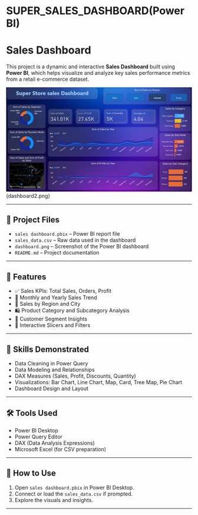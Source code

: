 # SUPER_SALES_DASHBOARD(Power BI)
# Sales Dashboard 

This project is a dynamic and interactive **Sales Dashboard** built using **Power BI**, which helps visualize and analyze key sales performance metrics from a retail e-commerce dataset.

![Dashboard Preview](dashboard1.png)(dashboard2.png)

---

## 📁 Project Files

- `sales dashboard.pbix` – Power BI report file
- `sales_data.csv` – Raw data used in the dashboard
- `dashboard.png` – Screenshot of the Power BI dashboard
- `README.md` – Project documentation

---

## 📌 Features

- ✅ Sales KPIs: Total Sales, Orders, Profit
- 📅 Monthly and Yearly Sales Trend
- 📍 Sales by Region and City
- 🛍️ Product Category and Subcategory Analysis
- 👤 Customer Segment Insights
- 🎯 Interactive Slicers and Filters

---

## 🧠 Skills Demonstrated

- Data Cleaning in Power Query
- Data Modeling and Relationships
- DAX Measures (Sales, Profit, Discounts, Quantity)
- Visualizations: Bar Chart, Line Chart, Map, Card, Tree Map, Pie Chart
- Dashboard Design and Layout

---

## 🛠️ Tools Used

- Power BI Desktop
- Power Query Editor
- DAX (Data Analysis Expressions)
- Microsoft Excel (for CSV preparation)

---

## 🚀 How to Use

1. Open `sales dashboard.pbix` in Power BI Desktop.
2. Connect or load the `sales_data.csv` if prompted.
3. Explore the visuals and insights.

---
